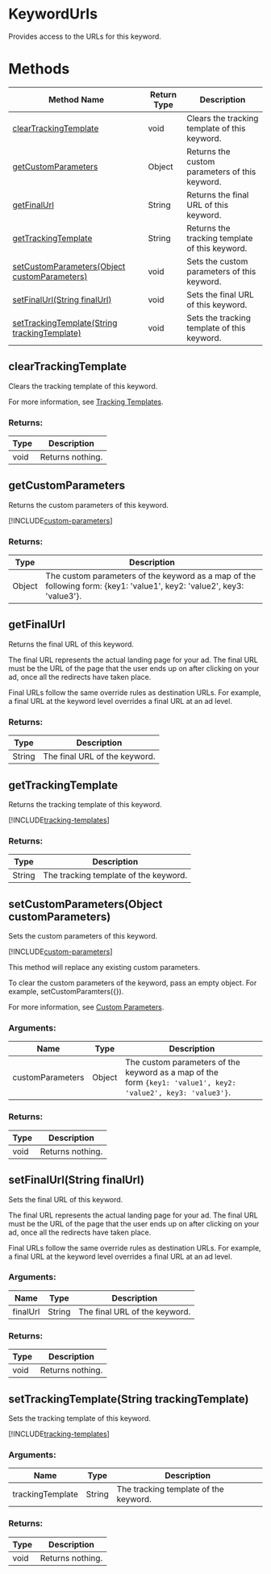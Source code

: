 # KeywordUrls
Provides access to the URLs for this keyword.

# Methods
|Method Name|Return Type|Description|
|-|-|-
[clearTrackingTemplate](#cleartrackingtemplate)|void|Clears the tracking template of this keyword.<br />
[getCustomParameters](#getcustomparameters)|Object|Returns the custom parameters of this keyword.
[getFinalUrl](#getfinalurl)|String|Returns the final URL of this keyword.<br />
[getTrackingTemplate](#gettrackingtemplate)|String|Returns the tracking template of this keyword.<br />
[setCustomParameters(Object customParameters)](#setcustomparameters~object-customparameters~)|void|Sets the custom parameters of this keyword.
[setFinalUrl(String finalUrl)](#setfinalurl~string-finalurl~)|void|Sets the final URL of this keyword.<br />
[setTrackingTemplate(String trackingTemplate)](#settrackingtemplate~string-trackingtemplate~)|void|Sets the tracking template of this keyword.<br />

## <a name="cleartrackingtemplate"></a>clearTrackingTemplate
Clears the tracking template of this keyword.


For more information, see [Tracking Templates](/bingads/guides/url-tracking-upgraded-urls#trackingtemplatevalidation).
### Returns:
|Type|Description|
|-|-
void|Returns nothing.

## <a name="getcustomparameters"></a>getCustomParameters
Returns the custom parameters of this keyword.

[!INCLUDE[custom-parameters](../includes/custom-parameters.md)]
### Returns:
|Type|Description|
|-|-
Object|The custom parameters of the keyword as a map of the following form: {key1: 'value1', key2: 'value2', key3: 'value3'}.

## <a name="getfinalurl"></a>getFinalUrl
Returns the final URL of this keyword.


The final URL represents the actual landing page for your ad. The final URL must be the URL of the page that the user ends up on after clicking on your ad, once all the redirects have taken place.

Final URLs follow the same override rules as destination URLs. For example, a final URL at the keyword level overrides a final URL at an ad level.
### Returns:
|Type|Description|
|-|-
String|The final URL of the keyword.

## <a name="gettrackingtemplate"></a>getTrackingTemplate
Returns the tracking template of this keyword.


[!INCLUDE[tracking-templates](../includes/tracking-templates.md)]
### Returns:
|Type|Description|
|-|-
String|The tracking template of the keyword.

## <a name="setcustomparameters~object-customparameters~"></a>setCustomParameters(Object customParameters)
Sets the custom parameters of this keyword.

[!INCLUDE[custom-parameters](../includes/custom-parameters.md)]

This method will replace any existing custom parameters.

To clear the custom parameters of the keyword, pass an empty object. For example, setCustomParamters({}).  

For more information, see [Custom Parameters](/bingads/guides/url-tracking-upgraded-urls#customparametersvalidation).
### Arguments:
|Name|Type|Description|
|-|-|-
customParameters|Object|The custom parameters of the keyword as a map of the<br />        form <code>{key1: 'value1', key2: 'value2', key3: 'value3'}</code>.
### Returns:
|Type|Description|
|-|-
void|Returns nothing.

## <a name="setfinalurl~string-finalurl~"></a>setFinalUrl(String finalUrl)
Sets the final URL of this keyword.


The final URL represents the actual landing page for your ad. The final URL must be the URL of the page that the user ends up on after clicking on your ad, once all the redirects have taken place.

Final URLs follow the same override rules as destination URLs. For example, a final URL at the keyword level overrides a final URL at an ad level.

### Arguments:
|Name|Type|Description|
|-|-|-
finalUrl|String|The final URL of the keyword.
### Returns:
|Type|Description|
|-|-
void|Returns nothing.

## <a name="settrackingtemplate~string-trackingtemplate~"></a>setTrackingTemplate(String trackingTemplate)
Sets the tracking template of this keyword.


[!INCLUDE[tracking-templates](../includes/tracking-templates.md)]
### Arguments:
|Name|Type|Description|
|-|-|-
trackingTemplate|String|The tracking template of the keyword.
### Returns:
|Type|Description|
|-|-
void|Returns nothing.

